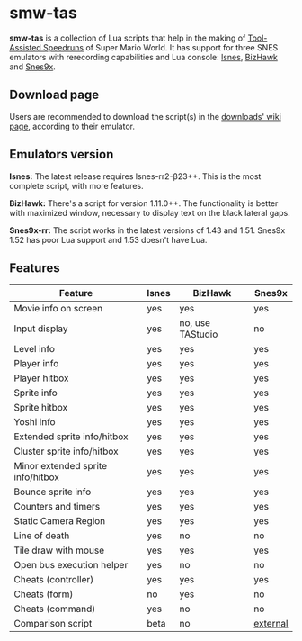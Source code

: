 smw-tas
=======

**smw-tas** is a collection of Lua scripts that help in the making of [Tool-Assisted Speedruns](http://tasvideos.org/) of Super Mario World. It has support for three SNES emulators with rerecording capabilities and Lua console: [lsnes](http://tasvideos.org/Lsnes.html), [BizHawk](http://tasvideos.org/BizHawk.html) and [Snes9x](https://code.google.com/p/snes9x-rr/).

Download page
-------------
Users are recommended to download the script(s) in the [downloads' wiki page](https://github.com/rodamaral/smw-tas/wiki/Downloads), according to their emulator.

Emulators version
-----------------
**lsnes:**
The latest release requires lsnes-rr2-β23++. This is the most complete script, with more features.

**BizHawk:**
There's a script for version 1.11.0++.
The functionality is better with maximized window, necessary to display text on the black lateral gaps.

**Snes9x-rr:**
The script works in the latest versions of 1.43 and 1.51. Snes9x 1.52 has poor Lua support and 1.53 doesn't have Lua.

Features
--------
Feature|lsnes | BizHawk |Snes9x
------------ | ------------- | ------------- | -------------
Movie info on screen|yes|yes|yes
Input display|yes|no, use TAStudio|no
Level info|yes|yes|yes
Player info|yes|yes|yes
Player hitbox|yes|yes|yes
Sprite info|yes|yes|yes
Sprite hitbox|yes|yes|yes
Yoshi info|yes|yes|yes
Extended sprite info/hitbox|yes|yes|yes
Cluster sprite info/hitbox|yes|yes|yes
Minor extended sprite info/hitbox|yes|yes|yes
Bounce sprite info|yes|yes|yes
Counters and timers|yes|yes|yes
Static Camera Region|yes|yes|yes
Line of death|yes|no|no
Tile draw with mouse|yes|yes|yes
Open bus execution helper|yes|no|no
Cheats (controller)|yes|yes|yes
Cheats (form)|no|yes|no
Cheats (command)|yes|no|no
Comparison script|beta|no|[external](http://tasvideos.org/forum/viewtopic.php?p=219824#219824)
